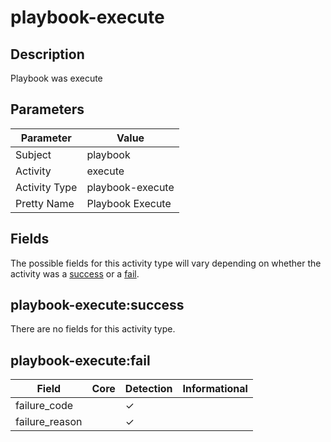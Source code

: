 playbook-execute
================

Description
-----------
Playbook was execute

Parameters
----------
| Parameter     | Value            |
| ------------- | ---------------- |
| Subject       | playbook         |
| Activity      | execute          |
| Activity Type | playbook-execute |
| Pretty Name   | Playbook Execute |


Fields
------

The possible fields for this activity type will vary depending on whether the activity was a [success](#playbook-executesuccess) or a [fail](#playbook-executefail).


playbook-execute:success
------------------------

There are no fields for this activity type.


playbook-execute:fail
---------------------

| Field          | Core | Detection | Informational |
| -------------- | ---- | --------- | ------------- |
| failure_code   |      | &#10003;  |               |
| failure_reason |      | &#10003;  |               |